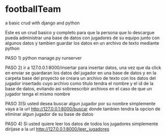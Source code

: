 # footballTeam
 a basic crud with django and python 
 
Este es un crud basico y completo para que la persona que lo descargue pueda administrar una base de datos con jugadores de su equipo junto con algunos datos y tambien guardar los datos en un archivo de texto mediante python

PASO 1) pýthon manage.py runserver

PASO 2) ir a 127.0.0.1:8000/insertar para insertar datos, una vez que da click en enviar se guardaran los datos del jugador en una base de datos y en la carpeta base del proyecto se creara un archivo de texto con los datos del jugador insertado cuyo archivo como titulo tendra el nombre y el id de la base de datos, evitando asi sobreescribir archivos en el caso de que un jugador tenga el mismo nombre

PASO 3)Si usted desea buscar algun jugador por su nombre simplemente vaya a la url http://127.0.0.1:8000/buscar donde tambien tendra la opcion de eliminar algun jugador de su base de datos

PASO 4) Si usted quiere leer los datos de todos los jugadores simplemente dirijase a la url http://127.0.0.1:8000/leer_jugadores 
